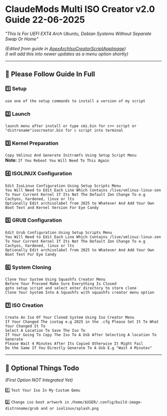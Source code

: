 # ClaudeMods Multi ISO Creator v2.0 Guide 22-06-2025  

*"This Is For UEFI EXT4 Arch Ubuntu, Debian Systems Without Separate Swap Or Home"*  

*(Edited from guide in [ApexArchIsoCreatorScriptAppImage](https://github.com/claudemods/ApexArchIsoCreatorScriptAppImage))*  
*(I will add this into newer updates as a menu option shortly)*  

---

## 🔧 Please Follow Guide In Full  

### 1️⃣ Setup  
`use one of the setup commands to install a version of my script`  

### 2️⃣ Launch  
`launch menu after install or type cmi.bin for c++ script or "distroname"isocreator.bin for c script into terminal`  

### 3️⃣ Kernel Preparation  
`Copy Vmlinuz And Generate Initramfs Using Setup Script Menu`  
**Note:** `If You Reboot You Will Need To This Again`  

### 4️⃣ ISOLINUX Configuration  
`Edit IsoLinux Configuration Using Setup Scripts Menu`  
`You Will Need to Edit Each Line Which Contains /live/vmlinuz-linux-zen`  
`To Your Current Kernel If Its Not The Default Zen Change To e.g Cachyos, hardened, linux or lts`  
`Optionally Edit archisolabel from 2025 to Whatever And Add Your Own Boot Text and Kernel Version For Eye Candy`  

### 5️⃣ GRUB Configuration  
`Edit Grub Configuration Using Setup Scripts Menu`  
`You Will Need to Edit Each Line Which Contains /live/vmlinuz-linux-zen`  
`To Your Current Kernel If Its Not The Default Zen Change To e.g Cachyos, hardened, linux or lts`  
`Optionally Edit archisolabel from 2025 to Whatever And Add Your Own Boot Text For Eye Candy`  

### 6️⃣ System Cloning  
`Clone Your System Using Squashfs Creator Menu`  
`Before Your Proceed Make Sure Everything Is Closed`  
`goto setup script and select enter directory to store clone`  
`Clone Your System Into A Squashfs with squashfs creator menu option`  

### 7️⃣ ISO Creation  
`Create An Iso Of Your Cloned System Using Iso Creator Menu`  
`If Your Changed The isotag e.g 2025 in the .cfg Please Set It To What Your Changed It To`  
`Select A Location To Save The Iso To`  
`If Your Going To Copy The Iso To A Usb After Selecting A location To Generate`  
`Please Wait 4 Minutes After Its Copied Otherwise It Might Fail`  
`Do the Same If You Directly Generate To A Usb E.g "Wait 4 Minutes"`  

---

## 🌟 Optional Things Todo  
*(First Option NOT Integrated Yet)*  

1️⃣ `Test Your Iso In My Custom Qemu`  

2️⃣ `Change iso boot artwork in /home/$USER/.config/build-image-distroname/grub and or isolinux/splash.png`  
